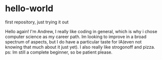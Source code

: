 # hello-world
first repository, just trying it out

Hello again!
I'm Andrew, I really like coding in general, which is why i chose computer science as my career path. Im looking to improve in a broad spectrum of aspects, but I do have a particular taste for IA(even not knowing that much about it just yet).
I also really like strogonoff and pizza.
ps: Im still a complete beginner, so be patient please.

